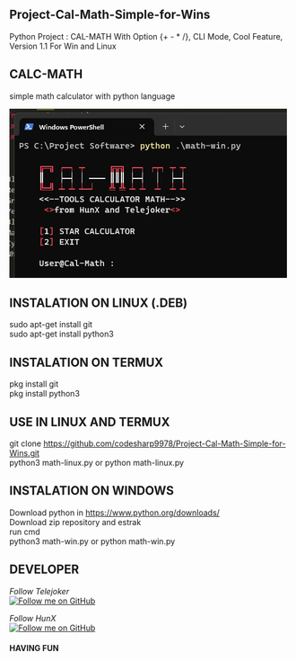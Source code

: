 ## Project-Cal-Math-Simple-for-Wins
Python Project : CAL-MATH With Option {+ - * /}, CLI Mode, Cool Feature, Version 1.1 For Win and Linux

## CALC-MATH
simple math calculator with python language

<img src="https://github.com/codesharp9978/Project-Cal-Math-Simple-for-Wins/blob/main/math-image.png"/>

## INSTALATION ON LINUX (.DEB)
sudo apt-get install git
<br>
sudo apt-get install python3


## INSTALATION ON TERMUX

pkg install git
<br>
pkg install python3


## USE IN LINUX AND TERMUX

git clone https://github.com/codesharp9978/Project-Cal-Math-Simple-for-Wins.git
<br>
python3 math-linux.py or python math-linux.py


## INSTALATION ON WINDOWS

Download python in https://www.python.org/downloads/
<br>
Download zip repository and estrak
<br>
run cmd
<br>
python3 math-win.py or python math-win.py


## DEVELOPER
*Follow Telejoker*
<br>
[![Follow me on GitHub](https://img.shields.io/github/followers/codesharp9978?label=Follow&style=socialcolor=red)](https://github.com/codesharp9978)

*Follow HunX*
<br>
[![Follow me on GitHub](https://img.shields.io/github/followers/Hunxploit04?label=Follow&style=socialcolor=blue)](https://github.com/Hunxploit)


#### HAVING FUN ###

